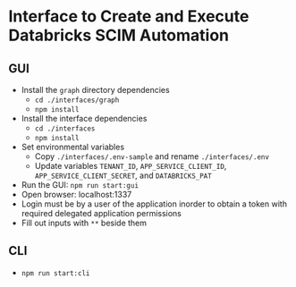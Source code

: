 # Interface to Create and Execute Databricks SCIM Automation

## GUI

* Install the `graph` directory dependencies
  * `cd ./interfaces/graph`
  * `npm install`
* Install the interface dependencies
  * `cd ./interfaces`
  * `npm install`
* Set environmental variables
  * Copy `./interfaces/.env-sample` and rename `./interfaces/.env`
  * Update variables `TENANT_ID`, `APP_SERVICE_CLIENT_ID`, `APP_SERVICE_CLIENT_SECRET`, and `DATABRICKS_PAT`
* Run the GUI: `npm run start:gui`
* Open browser: localhost:1337
* Login must be by a user of the application inorder to obtain a token with required delegated application permissions
* Fill out inputs with `**` beside them

## CLI

* `npm run start:cli`
